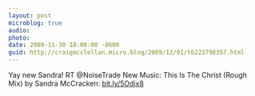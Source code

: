 ```yaml
---
layout: post
microblog: true
audio: 
photo: 
date: 2009-11-30 18:00:00 -0600
guid: http://craigmcclellan.micro.blog/2009/12/01/t6223798357.html
---
```

Yay new Sandra! RT @NoiseTrade New Music: This Is The Christ (Rough Mix) by Sandra McCracken:  [bit.ly/5Odjx8](http://bit.ly/5Odjx8)
